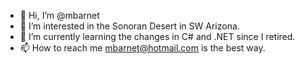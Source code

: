 - 👋 Hi, I’m @mbarnet
- 👀 I’m interested in the Sonoran Desert in SW Arizona.
- 🌱 I’m currently learning the changes in C# and .NET since I retired.
- 📫 How to reach me mbarnet@hotmail.com is the best way.

<!---
mbarnet/mbarnet is a ✨ special ✨ repository because its `README.md` (this file) appears on your GitHub profile.
You can click the Preview link to take a look at your changes.
--->
